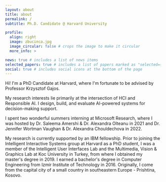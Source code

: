 ```yaml
---
layout: about
title: about
permalink: /
subtitle: Ph.D. Candidate @ Harvard University

profile:
  align: right
  image: zbucinca.jpg
  image_circular: false # crops the image to make it circular
  more_info: >

news: true # includes a list of news items
selected_papers: true # includes a list of papers marked as "selected={true}"
social: true # includes social icons at the bottom of the page
---
```


Hi! I'm a PhD Candidate at Harvard, where I'm fortunate to be advised by Professor Krzysztof Gajos.

My research interests lie primarily at the intersection of HCI and Responsible AI. I design, build, and evaluate AI-powered systems for decision-making support.

I spent two wonderful summers interning at Microsoft Research, where I was hosted by Dr. Saleema Amershi & Dr. Alexandra Olteanu in 2021 and Dr. Jennifer Wortman Vaughan & Dr. Alexandra Chouldechova in 2022.

My research is currently supported by an IBM fellowship. Prior to joining the Intelligent Interactive Systems group at Harvard as a PhD student, I was a member of the Intelligent User Interfaces Lab and the Multimedia, Vision & Graphics Lab at Koc University in Turkey, from where I obtained my master's degree in 2019. I earned a bachelor's degree in Computer Engineering from Izmir Institute of Technology in 2016. Originally, I come from the capital city of a small country in southeastern Europe - Prishtina, Kosovo.